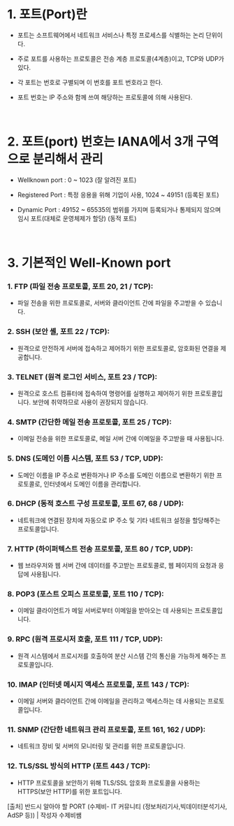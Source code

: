 # 1. 포트(Port)란

- 포트는 소프트웨어에서 네트워크 서비스나 특정 프로세스를 식별하는 논리 단위이다. 

- 주로 포트를 사용하는 프로토콜은 전송 계층 프로토콜(4계층)이고, TCP와 UDP가 있다. 

- 각 포트는 번호로 구별되며 이 번호를 포트 번호라고 한다. 

- 포트 번호는 IP 주소와 함께 쓰여 해당하는 프로토콜에 의해 사용된다.

​

# 2. 포트(port) 번호는 IANA에서 3개 구역으로 분리해서 관리

- Wellknown port​ : 0 ~ 1023 (잘 알려진 포트)

- Registered Port : 특정 응용을 위해 기업이 사용, 1024 ~ 49151 (등록된 포트)

- Dynamic Port : 49152 ~ 65535의 범위를 가지며 등록되거나 통제되지 않으며 임시 포트(대체로 운영체제가 할당) (동적 포트)

​

# 3. 기본적인 Well-Known port
### 1. FTP (파일 전송 프로토콜, 포트 20, 21 / TCP):
- 파일 전송을 위한 프로토콜로, 서버와 클라이언트 간에 파일을 주고받을 수 있습니다.

### 2. SSH (보안 셸, 포트 22 / TCP):
- 원격으로 안전하게 서버에 접속하고 제어하기 위한 프로토콜로, 암호화된 연결을 제공합니다.

### 3. TELNET (원격 로그인 서비스, 포트 23 / TCP):
- 원격으로 호스트 컴퓨터에 접속하여 명령어를 실행하고 제어하기 위한 프로토콜입니다. 보안에 취약하므로 사용이 권장되지 않습니다.

### 4. SMTP (간단한 메일 전송 프로토콜, 포트 25 / TCP):
- 이메일 전송을 위한 프로토콜로, 메일 서버 간에 이메일을 주고받을 때 사용됩니다.

### 5. DNS (도메인 이름 시스템, 포트 53 / TCP, UDP):
- 도메인 이름을 IP 주소로 변환하거나 IP 주소를 도메인 이름으로 변환하기 위한 프로토콜로, 인터넷에서 도메인 이름을 관리합니다.

### 6. DHCP (동적 호스트 구성 프로토콜, 포트 67, 68 / UDP):
- 네트워크에 연결된 장치에 자동으로 IP 주소 및 기타 네트워크 설정을 할당해주는 프로토콜입니다.

### 7. HTTP (하이퍼텍스트 전송 프로토콜, 포트 80 / TCP, UDP):
- 웹 브라우저와 웹 서버 간에 데이터를 주고받는 프로토콜로, 웹 페이지의 요청과 응답에 사용됩니다.

### 8. POP3 (포스트 오피스 프로토콜, 포트 110 / TCP):
- 이메일 클라이언트가 메일 서버로부터 이메일을 받아오는 데 사용되는 프로토콜입니다.

### 9. RPC (원격 프로시저 호출, 포트 111 / TCP, UDP):
- 원격 시스템에서 프로시저를 호출하여 분산 시스템 간의 통신을 가능하게 해주는 프로토콜입니다.

### 10. IMAP (인터넷 메시지 액세스 프로토콜, 포트 143 / TCP):
- 이메일 서버와 클라이언트 간에 이메일을 관리하고 액세스하는 데 사용되는 프로토콜입니다.

### 11. SNMP (간단한 네트워크 관리 프로토콜, 포트 161, 162 / UDP):
- 네트워크 장비 및 서버의 모니터링 및 관리를 위한 프로토콜입니다.

### 12. TLS/SSL 방식의 HTTP (포트 443 / TCP):
- HTTP 프로토콜을 보안하기 위해 TLS/SSL 암호화 프로토콜을 사용하는 HTTPS(보안 HTTP)를 위한 포트입니다.

[출처] 반드시 알아야 할 PORT (수제비- IT 커뮤니티 (정보처리기사,빅데이터분석기사, AdSP 등)) | 작성자 수제비쌤
